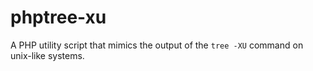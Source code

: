# phptree-xu
A PHP utility script that mimics the output of the `tree -XU` command on unix-like systems.
